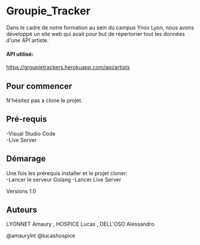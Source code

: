 # Groupie_Tracker

Dans le cadre de notre formation au sein du campus Ynov Lyon, nous avons développé un site web qui avait pour but de répertorier tout les données d'une API artiste.

#### API utilisé:
https://groupietrackers.herokuapp.com/api/artists

## Pour commencer
N'hésitez pas a clone le projet.

## Pré-requis
-Visual Studio Code \
-Live Server 

## Démarage
Une fois les prérequis installer et le projet cloner: \
-Lancer le serveur Golang
-Lancer Live Server

Versions 1.0

## Auteurs
LYONNET Amaury , HOSPICE Lucas , DELL'OSO Alessandro

@amaurylnt @lucashospice
